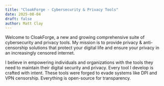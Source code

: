 ```yaml
---
title: "CloakForge - Cybersecurity & Privacy Tools"
date: 2025-08-04
draft: false
author: Matt Clay
---
```


Welcome to CloakForge, a new and growing comprehensive suite of cybersecurity and privacy tools. My mission is to provide privacy & anti-censorship solutions that protect your digital life and ensure your privacy in an increasingly censored internet.


I believe in empowering individuals and organizations with the tools they need to maintain their digital security and privacy. Every tool I develop is crafted with intent. These tools were forged to evade systems like DPI and VPN censorship. Everything is open-source for transparency.
